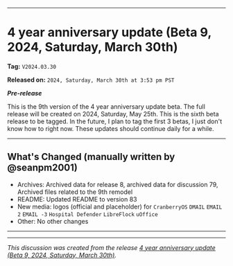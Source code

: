 ***

# 4 year anniversary update (Beta 9, 2024, Saturday, March 30th)

**Tag:** `V2024.03.30`

**Released on:** `2024, Saturday, March 30th at 3:53 pm PST`

***Pre-release***

This is the 9th version of the 4 year anniversary update beta. The full release will be created on 2024, Saturday, May 25th. This is the sixth beta release to be tagged. In the future, I plan to tag the first 3 betas, I just don't know how to right now. These updates should continue daily for a while.

---

## What's Changed (manually written by @seanpm2001)

- Archives: Archived data for release 8, archived data for discussion 79, Archived files related to the 9th remodel
- README: Updated README to version 83
- New media: logos (official and placeholder) for `CranberryOS` `DMAIL` `EMAIL 2` `EMAIL -3` `Hospital Defender` `LibreFlock` `uOffice`
- Other: No other changes

***


<hr /><em>This discussion was created from the release <a href='https://github.com/seanpm2001/seanpm2001/releases/tag/V2024.03.30'>4 year anniversary update (Beta 9, 2024, Saturday, March 30th)</a>.</em>
